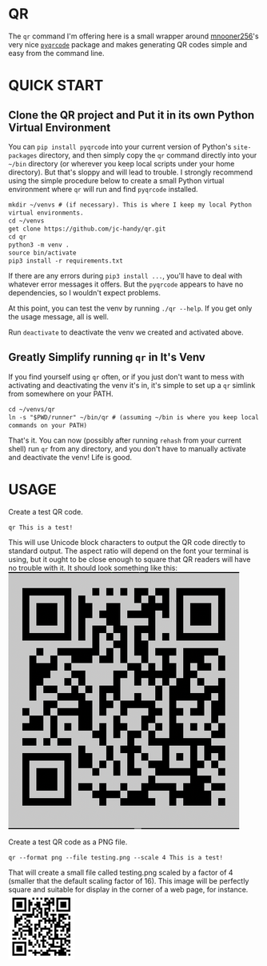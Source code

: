 # QR
The `qr` command I'm offering here is a small wrapper around [mnooner256](https://pypi.org/user/mnooner256/)'s very nice [`pyqrcode`](https://pypi.org/project/PyQRCode/) package and makes generating QR codes simple and easy from the command line.

# QUICK START
## Clone the QR project and Put it in its own Python Virtual Environment
You can `pip install pyqrcode` into your current version of Python's `site-packages` directory, and then simply copy the `qr` command directly into your `~/bin` directory (or wherever you keep local scripts under your home directory). But that's sloppy and will lead to trouble. I strongly recommend using the simple procedure below to create a small Python virtual environment where `qr` will run and find `pyqrcode` installed.

```shell
mkdir ~/venvs # (if necessary). This is where I keep my local Python virtual environments.
cd ~/venvs
get clone https://github.com/jc-handy/qr.git
cd qr
python3 -m venv .
source bin/activate
pip3 install -r requirements.txt
```

If there are any errors during `pip3 install ...`, you'll have to deal with whatever error messages it offers. But the `pyqrcode` appears to have no dependencies, so I wouldn't expect problems.

At this point, you can test the venv by running `./qr --help`. If you get only the usage message, all is well.

Run `deactivate` to deactivate the venv we created and activated above.

## Greatly Simplify running `qr` in It's Venv
If you find yourself using `qr` often, or if you just don't want to mess with activating and deactivating the venv it's in, it's simple to set up a `qr` simlink from somewhere on your PATH.

```shell
cd ~/venvs/qr
ln -s "$PWD/runner" ~/bin/qr # (assuming ~/bin is where you keep local commands on your PATH)
```

That's it. You can now (possibly after running `rehash` from your current shell) run `qr` from any directory, and you don't have to manually activate and deactivate the venv! Life is good.

# USAGE

Create a test QR code.
```shell
qr This is a test!
```

This will use Unicode block characters to output the QR code directly to standard output. The aspect ratio will depend on the font your terminal is using, but it ought to be close enough to square that QR readers will have no trouble with it. It should look something like this:
![textual QR code for "This is a test!"](docs/assets/text-output.png)

Create a test QR code as a PNG file.
```shell
qr --format png --file testing.png --scale 4 This is a test!
```

That will create a small file called testing.png scaled by a factor of 4 (smaller that the default scaling factor of 16). This image will be perfectly square and suitable for display in the corner of a web page, for instance.
![PNG image of our test QR code](docs/assets/png-output.png)
